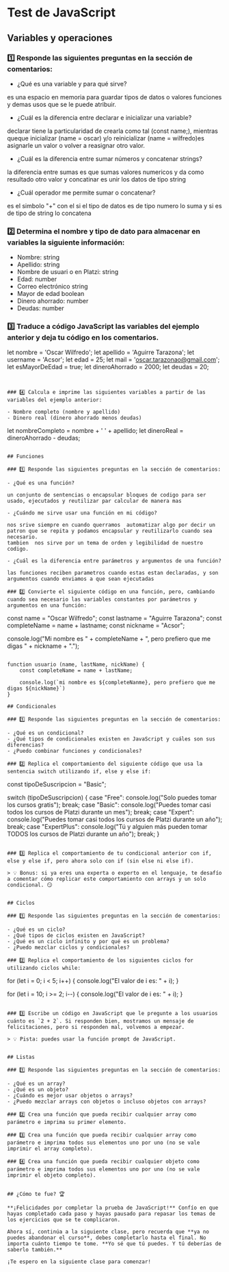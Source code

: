# Test de JavaScript

## Variables y operaciones

### 1️⃣ Responde las siguientes preguntas en la sección de comentarios:

- ¿Qué es una variable y para qué sirve?

es una espacio en memoria para guardar tipos de datos o valores funciones y demas usos que se le puede atribuir.

- ¿Cuál es la diferencia entre declarar e inicializar una variable?

declarar tiene la particularidad de crearla como tal (const name;), mientras queque inicializar (name = oscar) y/o reinicializar (name = wilfredo)es asignarle un valor o volver a reasignar otro valor.

- ¿Cuál es la diferencia entre sumar números y concatenar strings?

la diferencia entre sumas es que sumas valores numericos y da como resultado otro valor y concatinar es unir los datos de tipo string 

- ¿Cuál operador me permite sumar o concatenar?

es el simbolo "+" con el si el tipo de datos es de tipo numero lo suma y si es de tipo de string lo concatena

### 2️⃣ Determina el nombre y tipo de dato para almacenar en variables la siguiente información:

- Nombre: string
- Apellido: string
- Nombre de usuari o en Platzi: string
- Edad: number
- Correo electrónico string
- Mayor de edad boolean
- Dinero ahorrado: number
- Deudas: number

### 3️⃣ Traduce a código JavaScript las variables del ejemplo anterior y deja tu código en los comentarios.

let nombre = 'Oscar Wilfredo';
let apellido = 'Aguirre Tarazona';
let username = 'Acsor';
let edad = 25;
let mail = 'oscar.tarazonao@gmail.com';
let esMayorDeEdad = true;
let dineroAhorrado = 2000;
let deudas = 20;
```


### 4️⃣ Calcula e imprime las siguientes variables a partir de las variables del ejemplo anterior:

- Nombre completo (nombre y apellido)
- Dinero real (dinero ahorrado menos deudas)

```
let nombreCompleto = nombre + ' ' + apellido;
let dineroReal = dineroAhorrado - deudas;
```

## Funciones

### 1️⃣ Responde las siguientes preguntas en la sección de comentarios:

- ¿Qué es una función?

un conjunto de sentencias o encapsular bloques de codigo para ser usado, ejecutados y reutilizar par calcular de manera mas 

- ¿Cuándo me sirve usar una función en mi código?

nos srive siempre en cuando querramos  automatizar algo por decir un patron que se repita y podamos encapsular y reutilizarlo cuando sea necesario.
tambien  nos sirve por un tema de orden y legibilidad de nuestro codigo.

- ¿Cuál es la diferencia entre parámetros y argumentos de una función?

las funciones reciben parametros cuando estas estan declaradas, y son argumentos cuando enviamos a que sean ejecutadas

### 2️⃣ Convierte el siguiente código en una función, pero, cambiando cuando sea necesario las variables constantes por parámetros y argumentos en una función:

```
const name = "Oscar Wilfredo";
const lastname = "Aguirre Tarazona";
const completeName = name + lastname;
const nickname = "Acsor";

console.log("Mi nombre es " + completeName + ", pero prefiero que me digas " + nickname + ".");
```

function usuario (name, lastName, nickName) {
    const completeName = name + lastName;
    
    console.log(`mi nombre es ${completeNanme}, pero prefiero que me digas ${nickName}`)
}

## Condicionales

### 1️⃣ Responde las siguientes preguntas en la sección de comentarios:

- ¿Qué es un condicional?
- ¿Qué tipos de condicionales existen en JavaScript y cuáles son sus diferencias?
- ¿Puedo combinar funciones y condicionales?

### 2️⃣ Replica el comportamiento del siguiente código que usa la sentencia switch utilizando if, else y else if:

```
const tipoDeSuscripcion = "Basic";

switch (tipoDeSuscripcion) {
   case "Free":
       console.log("Solo puedes tomar los cursos gratis");
       break;
   case "Basic":
       console.log("Puedes tomar casi todos los cursos de Platzi durante un mes");
       break;
   case "Expert":
       console.log("Puedes tomar casi todos los cursos de Platzi durante un año");
       break;
   case "ExpertPlus":
       console.log("Tú y alguien más pueden tomar TODOS los cursos de Platzi durante un año");
       break;
}
```

### 3️⃣ Replica el comportamiento de tu condicional anterior con if, else y else if, pero ahora solo con if (sin else ni else if).

> 💡 Bonus: si ya eres una experta o experto en el lenguaje, te desafío a comentar cómo replicar este comportamiento con arrays y un solo condicional. 😏


## Ciclos

### 1️⃣ Responde las siguientes preguntas en la sección de comentarios:

- ¿Qué es un ciclo?
- ¿Qué tipos de ciclos existen en JavaScript?
- ¿Qué es un ciclo infinito y por qué es un problema?
- ¿Puedo mezclar ciclos y condicionales?

### 2️⃣ Replica el comportamiento de los siguientes ciclos for utilizando ciclos while:

```
for (let i = 0; i < 5; i++) {
    console.log("El valor de i es: " + i);
}

for (let i = 10; i >= 2; i--) {
    console.log("El valor de i es: " + i);
}
```

### 3️⃣ Escribe un código en JavaScript que le pregunte a los usuarios cuánto es `2 + 2`. Si responden bien, mostramos un mensaje de felicitaciones, pero si responden mal, volvemos a empezar.

> 💡 Pista: puedes usar la función prompt de JavaScript.


## Listas

### 1️⃣ Responde las siguientes preguntas en la sección de comentarios:

- ¿Qué es un array?
- ¿Qué es un objeto?
- ¿Cuándo es mejor usar objetos o arrays?
- ¿Puedo mezclar arrays con objetos o incluso objetos con arrays?

### 2️⃣ Crea una función que pueda recibir cualquier array como parámetro e imprima su primer elemento.

### 3️⃣ Crea una función que pueda recibir cualquier array como parámetro e imprima todos sus elementos uno por uno (no se vale imprimir el array completo).

### 4️⃣ Crea una función que pueda recibir cualquier objeto como parámetro e imprima todos sus elementos uno por uno (no se vale imprimir el objeto completo).


## ¿Cómo te fue? 🏆

**¡Felicidades por completar la prueba de JavaScript!** Confío en que hayas completado cada paso y hayas pausado para repasar los temas de los ejercicios que se te complicaron.

Ahora sí, continúa a la siguiente clase, pero recuerda que **ya no puedes abandonar el curso**, debes completarlo hasta el final. No importa cuánto tiempo te tome. **Yo sé que tú puedes. Y tú deberías de saberlo también.**

¡Te espero en la siguiente clase para comenzar!